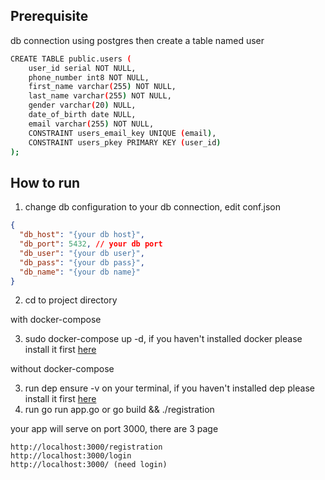 ## Prerequisite
db connection using postgres then create a table named user
```bash
CREATE TABLE public.users (
	user_id serial NOT NULL,
	phone_number int8 NOT NULL,
	first_name varchar(255) NOT NULL,
	last_name varchar(255) NOT NULL,
	gender varchar(20) NULL,
	date_of_birth date NULL,
	email varchar(255) NOT NULL,
	CONSTRAINT users_email_key UNIQUE (email),
	CONSTRAINT users_pkey PRIMARY KEY (user_id)
);
```

## How to run
1. change db configuration to your db connection, edit conf.json
```json
{
  "db_host": "{your db host}",
  "db_port": 5432, // your db port
  "db_user": "{your db user}",
  "db_pass": "{your db pass}",
  "db_name": "{your db name}"
}
```
2. cd to project directory

with docker-compose

3. sudo docker-compose up -d, if you haven't installed docker please install it first [here](https://docs.docker.com/get-docker/)

without docker-compose

3. run dep ensure -v on your terminal, if you haven't installed dep please install it first [here](https://golang.github.io/dep/docs/installation.html)
4. run go run app.go or go build && ./registration

your app will serve on port 3000, there are 3 page
```
http://localhost:3000/registration
http://localhost:3000/login
http://localhost:3000/ (need login)
```
